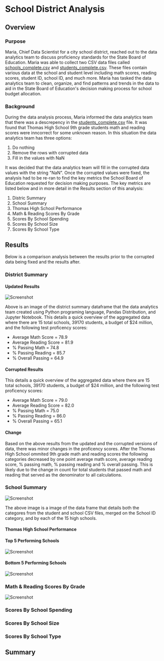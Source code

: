 # School District Analysis
## Overview
### Purpose

  Maria, Chief Data Scientist for a city school district, reached out to the data analytics team to discuss proficiency standards for the State Board of Education. Maria was able to collect two CSV data files called [schools_complete.csv](https://github.com/Sborresch/School_Districts_Analysis/blob/main/Resources/schools_complete.csv) and [students_complete.csv](https://github.com/Sborresch/School_Districts_Analysis/blob/main/Resources/students_complete.csv). These files contain various data at the school and student level including math scores, reading scores, student ID, school ID, and much more. Maria has tasked the data analytics team to clean, organize, and find patterns and trends in the data to aid in the State Board of Education's decision making process for school budget allocation.

### Background
  During the data analysis process, Maria informed the data analytics team that there was a descrepency in the [students_complete.csv](https://github.com/Sborresch/School_Districts_Analysis/blob/main/Resources/students_complete.csv) file. It was found that Thomas High School 9th grade students math and reading scores were inncorrect for some unknown reason. In this situation the data analytics team has three options:

1. Do nothing
2. Remove the rows with corrupted data
3. Fill in the values with NaN

It was decided that the data analytics team will fill in the corrupted data values with the string "NaN". Once the corrupted values were fixed, the analysis had to be re-ran to find the key metrics the School Board of Education requested for decision making purposes. The key metrics are listed below and in more detail in the Results section of this analysis:

1. Distric Summary
2. School Summary
3. Thomas High School Performance
4. Math & Reading Scores By Grade
5. Scores By School Spending
6. Scores By School Size
7. Scores By School Type

## Results

Below is a comparison analysis between the results prior to the corrupted data being fixed and the results after.

### District Summary
#### Updated Results
![Screenshot](https://github.com/Sborresch/School_Districts_Analysis/blob/main/district_summary.png)

Above is an image of the district summary dataframe that the data analytics team created using Python programing language, Pandas Distribution, and Jupyter Notebook. This details a quick overview of the aggregated data where there are 15 total schools, 39170 students, a budget of $24 million, and the following test proficency scores:

- Average Math Score = 78.9
- Average Reading Score = 81.9
- % Passing Math = 74.8
- % Passing Reading = 85.7
- % Overall Passing = 64.9

#### Corrupted Results

This details a quick overview of the aggregated data where there are 15 total schools, 39170 students, a budget of $24 million, and the following test proficency scores:

- Average Math Score = 79.0
- Average Reading Score = 82.0
- % Passing Math = 75.0
- % Passing Reading = 86.0
- % Overall Passing = 65.1

#### Change

Based on the above results from the updated and the corrupted versions of data, there was minor changes in the proficency scores. After the Thomas High School ommited 9th grade math and reading scores the following categories decreased by one point average math score, average reading score, % passing math, % passing reading and % overall passing. This is likely due to the change in count for total students that passed math and reading that served as the denominator to all calculations.

### School Summary
![Screenshot](https://github.com/Sborresch/School_Districts_Analysis/blob/main/per_school_summary.png)

The above image is a image of the data frame that details both the categores from the student and school CSV files, merged on the School ID category, and by each of the 15 high schools. 

#### Thomas High School Performance


#### Top 5 Performing Schools
![Screenshot](https://github.com/Sborresch/School_Districts_Analysis/blob/main/top_five_schools.png)

#### Bottom 5 Performing Schools
![Screenshot](https://github.com/Sborresch/School_Districts_Analysis/blob/main/bottom_five_schools.png)

### Math & Reading Scores By Grade
![Screenshot](https://github.com/Sborresch/School_Districts_Analysis/blob/main/per_school_summary.png)

### Scores By School Spending

### Scores By School Size

### Scores By School Type

## Summary
